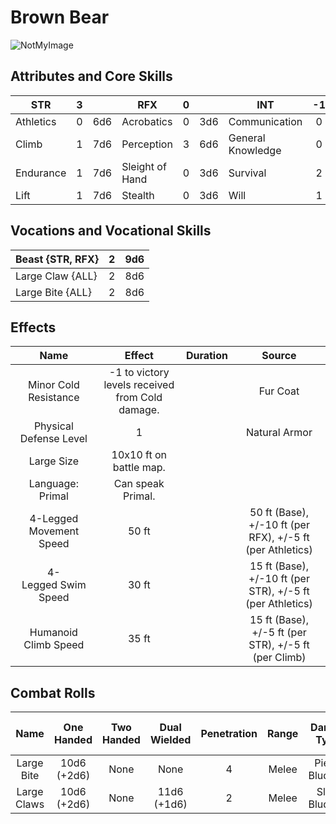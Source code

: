 # Brown Bear

![NotMyImage](BrownBear.png)

## Attributes and Core Skills

| STR       |   3   |       | RFX             |   0   |       | INT               |  -1   |       |
| --------- | :---: | :---: | --------------- | :---: | :---: | ----------------- | :---: | :---: |
| Athletics |   0   |  6d6  | Acrobatics      |   0   |  3d6  | Communication     |   0   |  2d6  |
| Climb     |   1   |  7d6  | Perception      |   3   |  6d6  | General Knowledge |   0   |  2d6  |
| Endurance |   1   |  7d6  | Sleight of Hand |   0   |  3d6  | Survival          |   2   |  4d6  |
| Lift      |   1   |  7d6  | Stealth         |   0   |  3d6  | Will         |   1   |  3d6  |

## Vocations and Vocational Skills

| Beast {STR, RFX} |   2   |  9d6  |
| ---------------- | :---: | :---: |
| Large Claw {ALL} |   2   |  8d6  |
| Large Bite {ALL} |   2   |  8d6  |

## Effects

|          Name           |                     Effect                      | Duration |                          Source                           |
| :---------------------: | :---------------------------------------------: | :------: | :-------------------------------------------------------: |
|  Minor Cold Resistance  | -1 to victory levels received from Cold damage. |          |                         Fur Coat                          |
| Physical Defense Level  |                        1                        |          |                       Natural Armor                       |
|       Large Size        |             10x10 ft on battle map.             |          |                                                           |
|    Language: Primal     |                Can speak Primal.                |          |                                                           |
| 4-Legged Movement Speed |                      50 ft                      |          | 50 ft (Base), +/-10 ft (per RFX), +/-5 ft (per Athletics) |
|   4-Legged Swim Speed   |                      30 ft                      |          | 15 ft (Base), +/-10 ft (per STR), +/-5 ft (per Athletics) |
|  Humanoid Climb Speed   |                      35 ft                      |          |   15 ft (Base), +/-5 ft (per STR), +/-5 ft (per Climb)    |

## Combat Rolls

|    Name     | One<br />Handed  | Two<br />Handed | Dual<br />Wielded | Penetration | Range | Damage<br />Types | Engageable<br />Opponents | Area Of<br />Effect | Resource<br />Class |
| :---------: | :--------------: | :-------------: | :---------------: | :---------: | :---: | :---------------: | :-----------------------: | :-----------------: | :-----------------: |
| Large Bite  | 10d6<br />(+2d6) |      None       |       None        |      4      | Melee | Pierce, Bludgeon  |          Focused          |        None         |        None         |
| Large Claws | 10d6<br />(+2d6) |      None       | 11d6<br />(+1d6)  |      2      | Melee |  Slash, Bludgeon  |           Rapid           |        None         |        None         |
